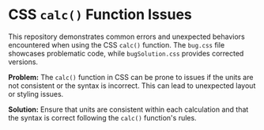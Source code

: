# CSS `calc()` Function Issues

This repository demonstrates common errors and unexpected behaviors encountered when using the CSS `calc()` function. The `bug.css` file showcases problematic code, while `bugSolution.css` provides corrected versions.

**Problem:** The `calc()` function in CSS can be prone to issues if the units are not consistent or the syntax is incorrect. This can lead to unexpected layout or styling issues.

**Solution:** Ensure that units are consistent within each calculation and that the syntax is correct following the `calc()` function's rules.